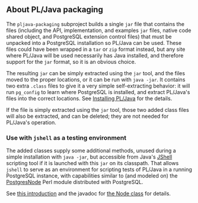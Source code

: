 ## About PL/Java packaging

The `pljava-packaging` subproject builds a single `jar` file that contains
the files (including the API, implementation, and examples `jar` files,
native code shared object, and PostgreSQL extension control files) that must
be unpacked into a PostgreSQL installation so PL/Java can be used. These files
could have been wrapped in a `tar` or `zip` format instead, but any site where
PL/Java will be used necessarily has Java installed, and therefore support for
the `jar` format, so it is an obvious choice.

The resulting `jar` can be simply extracted using the `jar` tool, and the files
moved to the proper locations, or it can be run with `java -jar`. It contains
two extra `.class` files to give it a very simple self-extracting behavior:
it will run `pg_config` to learn where PostgreSQL is installed, and extract
PL/Java's files into the correct locations. See [Installing PL/Java][install]
for the details.

If the file is simply extracted using the `jar` tool, those two added class
files will also be extracted, and can be deleted; they are not needed for
PL/Java's operation.

### Use with `jshell` as a testing environment

The added classes supply some additional methods, unused during a simple
installation with `java -jar`, but accessible from Java's [JShell][]
scripting tool if it is launched with this `jar` on its classpath.
That allows `jshell` to serve as an environment for scripting tests
of PL/Java in a running PostgreSQL instance, with capabilities similar to
(and modeled on) the [PostgresNode][] Perl module distributed with PostgreSQL.

See [this introduction][nodetut] and the javadoc for [the Node class][node]
for details.

[install]: ../install/install.html
[JShell]: https://docs.oracle.com/javase/9/jshell/introduction-jshell.htm
[PostgresNode]: https://git.postgresql.org/gitweb/?p=postgresql.git;a=blob;f=src/test/perl/PostgresNode.pm;h=aec3b9a;hb=e640093
[node]: apidocs/org/postgresql/pljava/packaging/Node.html
[nodetut]: ../develop/node.html
